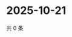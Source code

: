 # 2025-10-21

共 0 条

<!-- BEGIN ZHIHUVIDEO -->
<!-- 最后更新时间 Tue Oct 21 2025 10:23:37 GMT+0800 (China Standard Time) -->

<!-- END ZHIHUVIDEO -->

